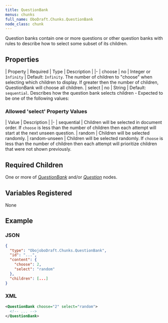 ```yaml
---
title: QuestionBank
menus: chunks
full_name: OboDraft.Chunks.QuestionBank
node_class: chunk
---
```

Question banks contain one or more questions or other question banks with rules to describe how to select some subset of its children.

## Properties

| Property | Required | Type | Description |
|-
| choose | no | Integer or `Infinity` | Default: `Infinity`. The number of children to "choose" when selecting which children to display. If greater then the number of children, QuestionBank will choose all children.
| select | no | String | Default: `sequential`. Describes how the question bank selects children - Expected to be one of the following values:

### Allowed 'select' Property Values

| Value | Description |
|-
| sequential | Children will be selected in document order. If `choose` is less than the number of children then each attempt will start at the next unseen question.
| random | Children will be selected randomly.
| random-unseen | Children will be selected randomly. If `choose` is less than the number of children then each attempt will prioritize children that were not shown previously.

## Required Children

One or more of [*QuestionBank*](questionbank.html) and/or [*Question*](question.html) nodes.

## Variables Registered

None

## Example

### JSON

```json
{
  "type": "ObojoboDraft.Chunks.QuestionBank",
  "id": "...",
  "content": {
    "choose": 2,
    "select": "random"
  },
  "children": [...]
}
```

### XML

```xml
<QuestionBank choose="2" select="random">
  <!-- ... -->
</QuestionBank>
```
